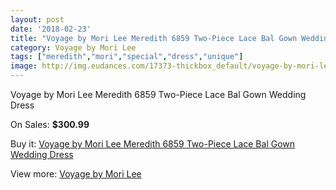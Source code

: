 ```yaml
---
layout: post
date: '2018-02-23'
title: "Voyage by Mori Lee Meredith 6859 Two-Piece Lace Bal Gown Wedding Dress"
category: Voyage by Mori Lee
tags: ["meredith","mori","special","dress","unique"]
image: http://img.eudances.com/17373-thickbox_default/voyage-by-mori-lee-meredith-6859-two-piece-lace-bal-gown-wedding-dress.jpg
---
```

Voyage by Mori Lee Meredith 6859 Two-Piece Lace Bal Gown Wedding Dress

On Sales: **$300.99**
<a href="https://www.eudances.com/en/voyage-by-mori-lee/5074-voyage-by-mori-lee-meredith-6859-two-piece-lace-bal-gown-wedding-dress.html"><amp-img layout="responsive" width="600" height="600" src="//img.eudances.com/17373-thickbox_default/voyage-by-mori-lee-meredith-6859-two-piece-lace-bal-gown-wedding-dress.jpg" alt="Voyage by Mori Lee Meredith 6859 Two-Piece Lace Bal Gown Wedding Dress 0" /></a>
<a href="https://www.eudances.com/en/voyage-by-mori-lee/5074-voyage-by-mori-lee-meredith-6859-two-piece-lace-bal-gown-wedding-dress.html"><amp-img layout="responsive" width="600" height="600" src="//img.eudances.com/17375-thickbox_default/voyage-by-mori-lee-meredith-6859-two-piece-lace-bal-gown-wedding-dress.jpg" alt="Voyage by Mori Lee Meredith 6859 Two-Piece Lace Bal Gown Wedding Dress 1" /></a>
<a href="https://www.eudances.com/en/voyage-by-mori-lee/5074-voyage-by-mori-lee-meredith-6859-two-piece-lace-bal-gown-wedding-dress.html"><amp-img layout="responsive" width="600" height="600" src="//img.eudances.com/17374-thickbox_default/voyage-by-mori-lee-meredith-6859-two-piece-lace-bal-gown-wedding-dress.jpg" alt="Voyage by Mori Lee Meredith 6859 Two-Piece Lace Bal Gown Wedding Dress 2" /></a>

Buy it: [Voyage by Mori Lee Meredith 6859 Two-Piece Lace Bal Gown Wedding Dress](https://www.eudances.com/en/voyage-by-mori-lee/5074-voyage-by-mori-lee-meredith-6859-two-piece-lace-bal-gown-wedding-dress.html "Voyage by Mori Lee Meredith 6859 Two-Piece Lace Bal Gown Wedding Dress")

View more: [Voyage by Mori Lee](https://www.eudances.com/en/47-voyage-by-mori-lee "Voyage by Mori Lee")